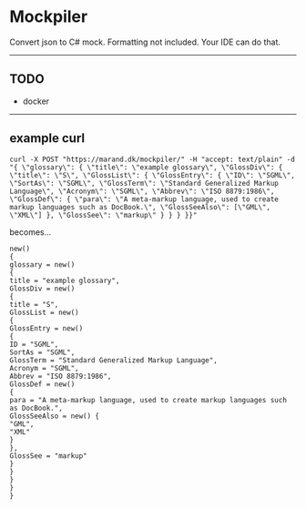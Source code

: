 
# Mockpiler

Convert json to C# mock. Formatting not included. Your IDE can do that.


-------

## TODO

- docker

--------

## example curl

```
curl -X POST "https://marand.dk/mockpiler/" -H "accept: text/plain" -d "{ \"glossary\": { \"title\": \"example glossary\", \"GlossDiv\": { \"title\": \"S\", \"GlossList\": { \"GlossEntry\": { \"ID\": \"SGML\", \"SortAs\": \"SGML\", \"GlossTerm\": \"Standard Generalized Markup Language\", \"Acronym\": \"SGML\", \"Abbrev\": \"ISO 8879:1986\", \"GlossDef\": { \"para\": \"A meta-markup language, used to create markup languages such as DocBook.\", \"GlossSeeAlso\": [\"GML\", \"XML\"] }, \"GlossSee\": \"markup\" } } } }}"
```

becomes...

```
new()
{
glossary = new()
{
title = "example glossary",
GlossDiv = new()
{
title = "S",
GlossList = new()
{
GlossEntry = new()
{
ID = "SGML",
SortAs = "SGML",
GlossTerm = "Standard Generalized Markup Language",
Acronym = "SGML",
Abbrev = "ISO 8879:1986",
GlossDef = new()
{
para = "A meta-markup language, used to create markup languages such as DocBook.",
GlossSeeAlso = new() {
"GML",
"XML"
}
},
GlossSee = "markup"
}
}
}
}
}
```

